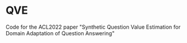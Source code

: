 # QVE
Code for the ACL2022 paper "Synthetic Question Value Estimation for Domain Adaptation of Question Answering"
